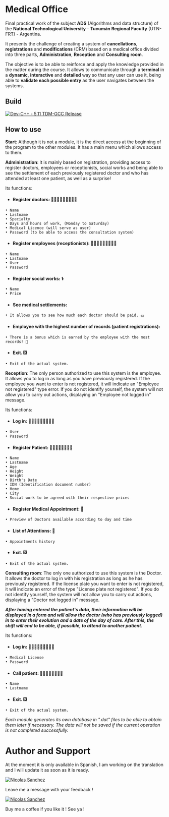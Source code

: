 # Medical Office


Final practical work of the subject **ADS** (Algorithms and data structure) of the **National Technological University** - **Tucumán Regional Faculty** (UTN-FRT) - Argentina.

It presents the challenge of creating a system of **cancellations**, **registrations** and **modifications** (CRM) based on a medical office divided into three parts, **Administration**, **Reception** and **Consulting room**.

The objective is to be able to reinforce and apply the knowledge provided in the matter during the course.
It allows to communicate through a **terminal** in a **dynamic**, **interactive** and **detailed** way so that any user can use it, being able to **validate each possible entry** as the user navigates between the systems.

## Build
[![Dev-C++ - 5.11 TDM-GCC Release](https://img.shields.io/badge/Dev--C%2B%2B-5.11_TDM--GCC_Release-117ACA?style=for-the-badge&logo=C%2B%2B&logoColor=%23117ACA)](https://www.bloodshed.net/)

## How to use

**Start**:
Although it is not a module, it is the direct access at the beginning of the program to the other modules. It has a main menu which allows access to them.

**Administration**:
It is mainly based on registration, providing access to register doctors, employees or receptionists, social works and being able to see the settlement of each previously registered doctor and who has attended at least one patient, as well as a surprise!

Its functions:

   - #### Register doctors: 👩🏻‍⚕️🧑🏻‍⚕️👨🏻‍⚕️

    • Name
    • Lastname
    • Specialty
    • Days and hours of work, (Monday to Saturday)
    • Medical Licence (will serve as user)
    • Password (to be able to access the consultation system)

   - #### Register employees (receptionists): 👩🏻‍🔬🧑🏻‍🔬👨🏻‍🔬

    • Name
    • Lastname
    • User
    • Password

   - #### Register social works: ⚕️

    • Name
    • Price

   - #### See medical settlements:

    • It allows you to see how much each doctor should be paid. 💵

   - #### Employee with the highest number of records (patient registrations):

    • There is a bonus which is earned by the employee with the most records! 🥳

   - #### Exit. ❎

    • Exit of the actual system.

**Reception**:
The only person authorized to use this system is the employee. It allows you to log in as long as you have previously registered.
If the employee you want to enter is not registered, it will indicate an "Employee not registered" type error.
If you do not identify yourself, the system will not allow you to carry out actions, displaying an "Employee not logged in" message.

Its functions: 

   - #### Log in: 👩🏻‍🔬🧑🏻‍🔬👨🏻‍🔬

    • User
    • Password

   - #### Register Patient: 🙍🏻‍♀️🙍🏻🙍🏻‍♂️

    • Name
    • Lastname
    • Age
    • Height
    • Weight
    • Birth's Date
    • IDN (Identification document number)
    • Home
    • City
    • Social work to be agreed with their respective prices

   - #### Register Medical Appointment: 📝

    • Preview of Doctors available according to day and time

   - #### List of Attentions: 📅

    • Appointments history

   - #### Exit. ❎

    • Exit of the actual system.

**Consulting room**:
The only one authorized to use this system is the Doctor. It allows the doctor to log in with his registration as long as he has previously registered.
If the license plate you want to enter is not registered, it will indicate an error of the type "License plate not registered".
If you do not identify yourself, the system will not allow you to carry out actions, displaying a "Doctor not logged in" message.

***After having entered the patient's data, their information will be displayed in a form and will allow the doctor (who has previously logged) in to enter their evolution and a date of the day of care. After this, the shift will end to be able, if possible, to attend to another patient***.

Its functions:

   - #### Log in: 👩🏻‍⚕️🧑🏻‍⚕️👨🏻‍⚕️

    • Medical License
    • Password

   - #### Call patient: 🙍🏻‍♀️🙍🏻🙍🏻‍♂️

    • Name
    • Lastname

   - #### Exit. ❎

    • Exit of the actual system.


*Each module generates its own database in ".dat" files to be able to obtain them later if necessary.
The data will not be saved if the current operation is not completed successfully.*

# Author and Support

At the moment it is only available in Spanish, I am working on the translation and I will update it as soon as it is ready.

[![Nicolas Sanchez](https://img.shields.io/badge/Nicolas_Sanchez-0A66C2?style=for-the-badge&logo=LinkedIn&logoColor=white)](https://www.linkedin.com/in/nirsanchez/)

Leave me a message with your feedback !

[![Nicolas Sanchez](https://img.shields.io/badge/Nicolas_Sanchez-00457C?style=for-the-badge&logo=PayPal&logoColor=white)](https://www.linkedin.com/in/nirsanchez/)

Buy me a coffee if you like it ! See ya !